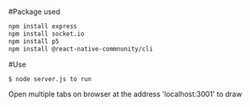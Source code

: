 
#Package used
```bash
npm install express
npm install socket.io
npm install p5
npm install @react-native-commnunity/cli
```
#Use
```bash
$ node server.js to run
```
Open multiple tabs on browser at the address 'localhost:3001' to draw

